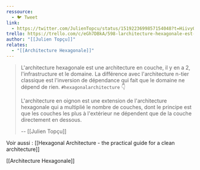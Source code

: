 ```yaml
---
ressource:
  - 🐦 Tweet
link:
  - https://twitter.com/JulienTopcu/status/1519223699857154048?t=HiivyQmrYYfr1UM0eth5vg&s=09
trello: https://trello.com/c/eGh7DBkA/598-larchitecture-hexagonale-est-une-architecture-en-couche-julien-top%C3%A7u
author: "[[Julien Topçu]]"
relates:
  - "[[Architecture Hexagonale]]"
---
```

> L'architecture hexagonale est une architecture en couche, il y en a 2, l'infrastructure et le domaine. La différence avec l'architecture n-tier classique est l'inversion de dépendance qui fait que le domaine ne dépend de rien. `#hexagonalarchitecture` 👇
> 
> L'architecture en oignon est une extension de l'architecture hexagonale qui a multiplié le nombre de couches, dont le principe est que les couches les plus à l'extérieur ne dépendent que de la couche directement en dessous.
> 
> -- [[Julien Topçu]]

Voir aussi : [[Hexagonal Architecture - the practical guide for a clean architecture]]

[[Architecture Hexagonale]]